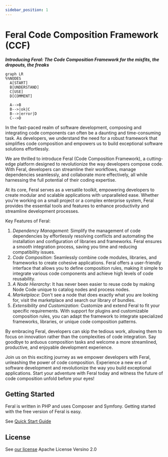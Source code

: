 ```yaml
---
sidebar_position: 1
---
```


# Feral Code Composition Framework (CCF)

***Introducing Feral: The Code Composition Framework for the misfits, the dropouts, the freaks***

```mermaid
graph LR
%%NODES
  A[START]
  B[UNDERSTAND]
  C[USE]
  D[COMMENT]
  
  A-->B
  B-->|ok|C
  B-->|error|D
  C-->D
```
In the fast-paced realm of software development, composing and integrating code components can often be a daunting and time-consuming task. As developers, we understand the need for a robust framework that simplifies code composition and empowers us to build exceptional software solutions effortlessly.

We are thrilled to introduce Feral (Code Composition Framework), a cutting-edge platform designed to revolutionize the way developers compose code. With Feral, developers can streamline their workflows, manage dependencies seamlessly, and collaborate more effectively, all while harnessing the full potential of their coding expertise.

At its core, Feral serves as a versatile toolkit, empowering developers to create modular and scalable applications with unparalleled ease. Whether you're working on a small project or a complex enterprise system, Feral provides the essential tools and features to enhance productivity and streamline development processes.

Key Features of Feral:

1. *Dependency Management*: Simplify the management of code dependencies by effortlessly resolving conflicts and automating the installation and configuration of libraries and frameworks. Feral ensures a smooth integration process, saving you time and reducing compatibility issues.
2. *Code Composition*: Seamlessly combine code modules, libraries, and frameworks to create cohesive applications. Feral offers a user-friendly interface that allows you to define composition rules, making it simple to integrate various code components and achieve high levels of code reusability.
3. *A Node Hierarchy*: It has never been easier to reuse code by making Node Code unique to catalog nodes and process nodes.
4. *Marketplace*: Don't see a node that does exactly what you are looking for, visit the marketplace and search our library of bundles.
5. *Extensibility and Customization*: Customize and extend Feral to fit your specific requirements. With support for plugins and customizable composition rules, you can adapt the framework to integrate specialized frameworks, libraries, or unique code composition patterns.

By embracing Feral, developers can skip the tedious work, allowing them to focus on innovation rather than the complexities of code integration. Say goodbye to arduous composition tasks and welcome a more streamlined, productive, and enjoyable development experience.

Join us on this exciting journey as we empower developers with Feral, unleashing the power of code composition. Experience a new era of software development and revolutionize the way you build exceptional applications. Start your adventure with Feral today and witness the future of code composition unfold before your eyes!

## Getting Started

Feral is written in PHP and uses Composer and Symfony. Getting started with the free version of Feral is easy.

See [Quick Start Guide](getting-started/quick-start.md) 

## License

See [our license](/LICENSE.md) Apache License Versino 2.0


